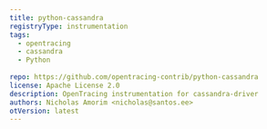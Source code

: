 ```yaml
---
title: python-cassandra
registryType: instrumentation
tags:
  - opentracing
  - cassandra
  - Python
  
repo: https://github.com/opentracing-contrib/python-cassandra
license: Apache License 2.0
description: OpenTracing instrumentation for cassandra-driver
authors: Nicholas Amorim <nicholas@santos.ee>
otVersion: latest
---
```

